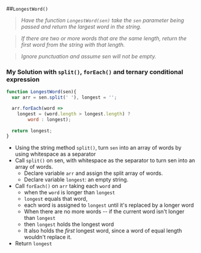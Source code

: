 ##`LongestWord()` 
>*Have the function `LongestWord(sen)` take the `sen` parameter being passed and return the largest word in the string.*  

>*If there are two or more words that are the same length, return the first word from the string with that length.*  

>*Ignore punctuation and assume sen will not be empty.*  

### My Solution with `split()`, `forEach()` and ternary conditional expression
```js
function LongestWord(sen){
  var arr = sen.split(' '), longest = '';

  arr.forEach(word =>
    longest = (word.length > longest.length) ?
        word : longest);
  
  return longest;
}
```

* Using the string method `split()`, turn `sen` into an array of words by using whitespace as a separator
* Call `split()` on sen, with whitespace as the separator to turn sen into an array of words.
  - Declare variable `arr` and assign the split array of words. 
  - Declare variable `longest`: an empty string. 
* Call `forEach()` on `arr` taking each `word` and
  -  when the `word` is longer than `longest` 
  -  `longest` equals that word, 
  -  each word is assigned to `longest` until it's replaced by a longer word
  -  When there are no more words -- if the current word isn't longer than `longest`
  -  then `longest` holds the longest word
  -  It also holds the *first* longest word, since a word of equal length wouldn't replace it. 
* Return `longest`
